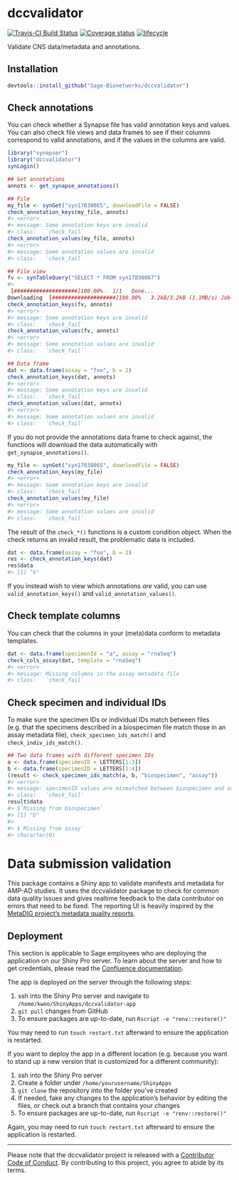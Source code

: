 <!-- README.md is generated from README.Rmd. Please edit that file -->

# dccvalidator

[![Travis-CI Build
Status](https://travis-ci.org/Sage-Bionetworks/dccvalidator.svg?branch=master)](https://travis-ci.org/Sage-Bionetworks/dccvalidator)
[![Coverage
status](https://codecov.io/gh/Sage-Bionetworks/dccvalidator/branch/master/graph/badge.svg)](https://codecov.io/github/Sage-Bionetworks/dccvalidator?branch=master)
[![lifecycle](https://img.shields.io/badge/lifecycle-experimental-orange.svg)](https://www.tidyverse.org/lifecycle/#experimental)

Validate CNS data/metadata and annotations.

## Installation

``` r
devtools::install_github("Sage-Bionetworks/dccvalidator")
```

## Check annotations

You can check whether a Synapse file has valid annotation keys and
values. You can also check file views and data frames to see if their
columns correspond to valid annotations, and if the values in the
columns are valid.

``` r
library("synapser")
library("dccvalidator")
synLogin()
```

``` r
## Get annotations
annots <- get_synapse_annotations()

## File
my_file <- synGet("syn17038065", downloadFile = FALSE)
check_annotation_keys(my_file, annots)
#> <error>
#> message: Some annotation keys are invalid
#> class:   `check_fail`
check_annotation_values(my_file, annots)
#> <error>
#> message: Some annotation values are invalid
#> class:   `check_fail`

## File view
fv <- synTableQuery("SELECT * FROM syn17038067")
#> 
 [####################]100.00%   1/1   Done...    
Downloading  [####################]100.00%   3.2kB/3.2kB (1.1MB/s) Job-96833558741870820474626635.csv Done...
check_annotation_keys(fv, annots)
#> <error>
#> message: Some annotation keys are invalid
#> class:   `check_fail`
check_annotation_values(fv, annots)
#> <error>
#> message: Some annotation values are invalid
#> class:   `check_fail`

## Data frame
dat <- data.frame(assay = "foo", b = 2)
check_annotation_keys(dat, annots)
#> <error>
#> message: Some annotation keys are invalid
#> class:   `check_fail`
check_annotation_values(dat, annots)
#> <error>
#> message: Some annotation values are invalid
#> class:   `check_fail`
```

If you do not provide the annotations data frame to check against, the
functions will download the data automatically with
`get_synapse_annotations()`.

``` r
my_file <- synGet("syn17038065", downloadFile = FALSE)
check_annotation_keys(my_file)
#> <error>
#> message: Some annotation keys are invalid
#> class:   `check_fail`
check_annotation_values(my_file)
#> <error>
#> message: Some annotation values are invalid
#> class:   `check_fail`
```

The result of the `check_*()` functions is a custom condition object.
When the check returns an invalid result, the problematic data is
included.

``` r
dat <- data.frame(assay = "foo", b = 2)
res <- check_annotation_keys(dat)
res$data
#> [1] "b"
```

If you instead wish to view which annotations *are* valid, you can use
`valid_annotation_keys()` and `valid_annotation_values()`.

## Check template columns

You can check that the columns in your (meta)data conform to metadata
templates.

``` r
dat <- data.frame(specimenId = "a", assay = "rnaSeq")
check_cols_assay(dat, template = "rnaSeq")
#> <error>
#> message: Missing columns in the assay metadata file
#> class:   `check_fail`
```

## Check specimen and individual IDs

To make sure the specimen IDs or individual IDs match between files
(e.g. that the specimens described in a biospecimen file match those in
an assay metadata file), `check_specimen_ids_match()` and
`check_indiv_ids_match()`.

``` r
## Two data frames with different specimen IDs
a <- data.frame(specimenID = LETTERS[1:3])
b <- data.frame(specimenID = LETTERS[1:4])
(result <- check_specimen_ids_match(a, b, "biospecimen", "assay"))
#> <error>
#> message: specimenID values are mismatched between biospecimen and assay
#> class:   `check_fail`
result$data
#> $`Missing from biospecimen`
#> [1] "D"
#> 
#> $`Missing from assay`
#> character(0)
```

# Data submission validation

This package contains a Shiny app to validate manifests and metadata for
AMP-AD studies. It uses the dccvalidator package to check for common
data quality issues and gives realtime feedback to the data contributor
on errors that need to be fixed. The reporting UI is heavily inspired by
the [MetaDIG project’s metadata quality
reports](https://knb.ecoinformatics.org/quality/s=knb.suite.1/doi%3A10.5063%2FF12V2D1V).

## Deployment

This section is applicable to Sage employees who are deploying the
application on our Shiny Pro server. To learn about the server and how
to get credentials, please read the [Confluence
documentation](https://sagebionetworks.jira.com/wiki/spaces/SageShinyServer/pages/75497489/Shiny+Server).

The app is deployed on the server through the following steps:

1.  ssh into the Shiny Pro server and navigate to
    `/home/kwoo/ShinyApps/dccvalidator-app`
2.  `git pull` changes from GitHub
3.  To ensure packages are up-to-date, run `Rscript -e
    "renv::restore()"`

You may need to run `touch restart.txt` afterward to ensure the
application is restarted.

If you want to deploy the app in a different location (e.g. because you
want to stand up a new version that is customized for a different
community):

1.  ssh into the Shiny Pro server
2.  Create a folder under `/home/yourusername/ShinyApps`
3.  `git clone` the repository into the folder you’ve created
4.  If needed, fake any changes to the application’s behavior by editing
    the files, or check out a branch that contains your changes
5.  To ensure packages are up-to-date, run `Rscript -e
    "renv::restore()"`

Again, you may need to run `touch restart.txt` afterward to ensure the
application is restarted.

-----

Please note that the dccvalidator project is released with a
[Contributor Code of Conduct](.github/CODE_OF_CONDUCT.md). By
contributing to this project, you agree to abide by its terms.
